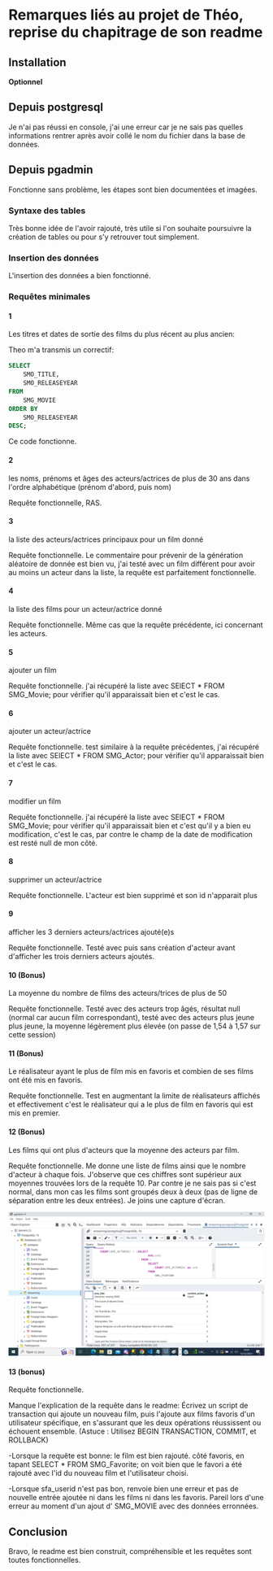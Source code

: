 
# Remarques liés au projet de Théo, reprise du chapitrage de son readme




## Installation



**Optionnel** 
## Depuis postgresql 

Je n'ai pas réussi en console, j'ai une erreur car je ne sais pas quelles informations rentrer après avoir collé le nom du fichier dans la base de données.

## Depuis pgadmin 

Fonctionne sans problème, les étapes sont bien documentées et imagées.

### Syntaxe des tables

Très bonne idée de l'avoir rajouté, très utile si l'on souhaite poursuivre la création de tables ou pour s'y retrouver tout simplement.

### Insertion des données

L'insertion des données a bien fonctionné.

### Requêtes minimales 

#### 1

Les titres et dates de sortie des films du plus récent au plus ancien:

Theo m'a transmis un correctif:

```sql
SELECT 
    SMO_TITLE,
    SMO_RELEASEYEAR 
FROM 
    SMG_MOVIE 
ORDER BY 
    SMO_RELEASEYEAR 
DESC;
```

Ce code fonctionne.

#### 2

les noms, prénoms et âges des acteurs/actrices de plus de 30 ans dans l'ordre alphabétique (prénom d'abord, puis nom)

Requête fonctionnelle, RAS.

#### 3 

la liste des acteurs/actrices principaux pour un film donné

Requête fonctionnelle. Le commentaire pour prévenir de la génération aléatoire de donnée est bien vu, j'ai testé avec un film différent pour avoir au moins un acteur dans la liste, la requête est parfaitement fonctionnelle.

#### 4 

la liste des films pour un acteur/actrice donné

Requête fonctionnelle. Même cas que la requête précédente, ici concernant les acteurs.

#### 5 

ajouter un film

Requête fonctionnelle. j'ai récupéré la liste avec SElECT * FROM SMG_Movie; pour vérifier qu'il apparaissait bien et c'est le cas.

#### 6 

ajouter un acteur/actrice

Requête fonctionnelle. test similaire à la requête précédentes, j'ai récupéré la liste avec SElECT * FROM SMG_Actor; pour vérifier qu'il apparaissait bien et c'est le cas.

#### 7 

modifier un film

Requête fonctionnelle. j'ai récupéré la liste avec SElECT * FROM SMG_Movie; pour vérifier qu'il apparaissait bien et c'est qu'il y a bien eu modification, c'est le cas, par contre le champ de la date de modification est resté null de mon côté.

#### 8 

supprimer un acteur/actrice

Requête fonctionnelle. L'acteur est bien supprimé et son id n'apparait plus

#### 9 

afficher les 3 derniers acteurs/actrices ajouté(e)s

Requête fonctionnelle. Testé avec puis sans création d'acteur avant d'afficher les trois derniers acteurs ajoutés.

#### 10 (Bonus)

La moyenne du nombre de films des acteurs/trices de plus de 50

Requête fonctionnelle. Testé avec des acteurs trop âgés, résultat null (normal car aucun film correspondant), testé avec des acteurs plus jeune plus jeune, la moyenne légèrement plus élevée (on passe de 1,54 à 1,57 sur cette session)

#### 11 (Bonus)

Le réalisateur ayant le plus de film mis en favoris et combien de ses films ont été mis en favoris.

Requête fonctionnelle. Test en augmentant la limite de réalisateurs affichés et effectivement c'est le réalisateur qui a le plus de film en favoris qui est mis en premier.

#### 12 (Bonus)

Les films qui ont plus d'acteurs que la moyenne des acteurs par film.

Requête fonctionnelle. Me donne une liste de films ainsi que le nombre d'acteur à chaque fois. J'observe que ces chiffres sont supérieur aux moyennes trouvées lors de la requête 10. Par contre je ne sais pas si c'est normal, dans mon cas les films sont groupés deux à deux (pas de ligne de séparation entre les deux entrées). Je joins une capture d'écran.

![plot](/img/request_12.png)

#### 13 (bonus)

Requête fonctionnelle.

Manque l'explication de la requête dans le readme: 
Écrivez un script de transaction qui ajoute un nouveau film, puis l'ajoute aux films favoris d'un utilisateur spécifique, en s'assurant que les deux opérations réussissent ou échouent ensemble. (Astuce : Utilisez BEGIN TRANSACTION, COMMIT, et ROLLBACK)

-Lorsque la requête est bonne: le film est bien rajouté. côté favoris, en tapant SELECT * FROM SMG_Favorite; on voit bien que le favori a été rajouté avec l'id du nouveau film et l'utilisateur choisi.

-Lorsque sfa_userid n'est pas bon, renvoie bien une erreur et pas de nouvelle entrée ajoutée ni dans les films ni dans les favoris. Pareil lors d'une erreur au moment d'un ajout d' SMG_MOVIE  avec des données erronnées.

## Conclusion

Bravo, le readme est bien construit, compréhensible et les requêtes sont toutes fonctionnelles.